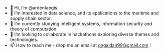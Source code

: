 - 👋 Hi, I’m @ardentaegis.
- 👀 I’m interested in data science, and its applications to the maritime and supply chain sector.
- 🌱 I’m currently studying intelligent systems, information security and theory of computation.
- 💞️ I’m looking to collaborate in hackathons exploring diverse themes and technologies.
- 📫 How to reach me - drop me an email at ongaidan99@gmail.com !

<!---
ardentaegis17/ardentaegis17 is a ✨ special ✨ repository because its `README.md` (this file) appears on your GitHub profile.
You can click the Preview link to take a look at your changes.
--->
